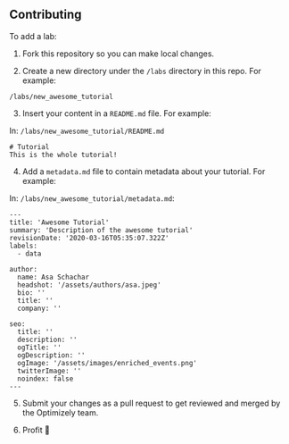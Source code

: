 ## Contributing

To add a lab:
1. Fork this repository so you can make local changes.

2. Create a new directory under the `/labs` directory in this repo. For example:
```
/labs/new_awesome_tutorial
```

3. Insert your content in a `README.md` file. For example:

In: `/labs/new_awesome_tutorial/README.md`
```
# Tutorial
This is the whole tutorial!
```

4. Add a `metadata.md` file to contain metadata about your tutorial. For example:

In: `/labs/new_awesome_tutorial/metadata.md`:
```
---
title: 'Awesome Tutorial'
summary: 'Description of the awesome tutorial'
revisionDate: '2020-03-16T05:35:07.322Z'
labels:
  - data

author:
  name: Asa Schachar
  headshot: '/assets/authors/asa.jpeg'
  bio: ''
  title: ''
  company: ''

seo:
  title: ''
  description: ''
  ogTitle: ''
  ogDescription: ''
  ogImage: '/assets/images/enriched_events.png'
  twitterImage: ''
  noindex: false
---
```
5. Submit your changes as a pull request to get reviewed and merged by the Optimizely team.

6. Profit 🎉
